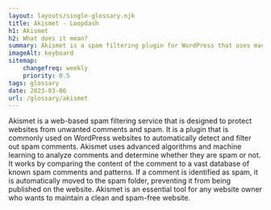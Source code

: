 ```yaml
--- 
layout: layouts/single-glossary.njk
title: Akismet - Loopdash
h1: Akismet
h2: What does it mean?
summary: Akismet is a spam filtering plugin for WordPress that uses machine learning algorithms to automatically detect and block spam comments and trackbacks.
imageAlt: keyboard
sitemap:
	changefreq: weekly
	priority: 0.5
tags: glossary
date: 2023-03-06
url: /glossary/akismet
---
```


Akismet is a web-based spam filtering service that is designed to protect websites from unwanted comments and spam. It is a plugin that is commonly used on WordPress websites to automatically detect and filter out spam comments. Akismet uses advanced algorithms and machine learning to analyze comments and determine whether they are spam or not. It works by comparing the content of the comment to a vast database of known spam comments and patterns. If a comment is identified as spam, it is automatically moved to the spam folder, preventing it from being published on the website. Akismet is an essential tool for any website owner who wants to maintain a clean and spam-free website.
